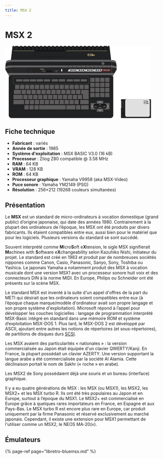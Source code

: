 ```yaml
---
title: MSX 2
---
```


# MSX 2

![](/migration-images/emulateurs/ordinosaures/msx-2/image%20%2825%29.png)

## Fiche technique

* **Fabricant** : variés
* **Année de sortie** : 1985
* **Système d'exploitation** : MSX BASIC V3.0 \(16 kB\)
* **Processeur** : Zilog Z80 compatible @ 3.58 MHz
* **RAM** : 64 KB
* **VRAM** : 128 KB
* **ROM** : 64 KB
* **Processeur graphique** : Yamaha V9958 \(aka MSX-Video\)
* **Puce sonore** : Yamaha YM2149 \(PSG\)
* **Résolution** : 256×212 \(19268 couleurs simultanées\)

## Présentation

Le **MSX** est un standard de micro-ordinateurs à vocation domestique \(grand public\) d’origine japonaise, qui date des années 1980. Contrairement à la plupart des ordinateurs de l’époque, les MSX ont été produits par divers fabricants. Ils étaient compatibles entre eux, aussi bien pour le matériel que pour les logiciels. Plusieurs versions du standard se sont succédé.

Souvent interprété comme **M**icro**S**oft e**X**tension, le sigle MSX signifierait **M**achines with **S**oftware e**X**changeability selon Kazuhiko Nishi, initiateur du projet. Le standard est créé en 1983 et produit par de nombreuses sociétés nippones comme Canon, Casio, Panasonic, Sanyo, Sony, Toshiba ou Yashica. Le japonais Yamaha a notamment produit des MSX à vocation musicale dont une version MSX1 avec un processeur sonore huit voix et des connecteurs DIN à la norme MIDI. En Europe, Philips ou Schneider ont été présents sur la scène MSX.

Le standard MSX est inventé à la suite d'un appel d'offres de la part du METI qui désirait que les ordinateurs soient compatibles entre eux \(à l’époque chaque marque/modèle d'ordinateur avait son propre langage et son propre système d'exploitation\). Microsoft répond à l’appel pour développer les couches logicielles : langage de programmation interprété MSX-Basic intégré en standard dans une mémoire ROM et système d’exploitation MSX-DOS 1. Plus tard, le MSX-DOS 2 est développé par ASCII, ajoutant entre autres les notions de répertoires \(et sous-répertoires\), de partitions de disques durs [SCSI](https://fr.wikipedia.org/wiki/Small_Computer_System_Interface).

Les MSX avaient des particularités « nationales » : la version commercialisée au Japon était équipée d'un clavier QWERTY/Kanji. En France, la plupart possédait un clavier AZERTY. Une version supportant la langue arabe a été commercialisée par la société Al Alamia. Cette déclinaison portait le nom de Sakhr \(« roche » en arabe\).

Les MSX2 de Sony possédaient déjà une souris et un bureau \(interface\) graphique.

Il y a eu quatre générations de MSX : les MSX \(ou MSX1\), les MSX2, les MSX2+ et les MSX turbo R. Ils ont été très populaires au Japon et en Europe, surtout à l’époque du MSX1. Le MSX2+ est commercialisé en Europe grâce à quelques rares importateurs en France, en Espagne et aux Pays-Bas. Le MSX turbo R est encore plus rare en Europe, car produit uniquement par la firme Panasonic et réservé exclusivement au marché japonais. Cependant, il existe une extension pour MSX1 permettant de l'utiliser comme un MSX2, le NEOS MA-20\(v\).

## Émulateurs

{% page-ref page="libretro-bluemsx.md" %}

